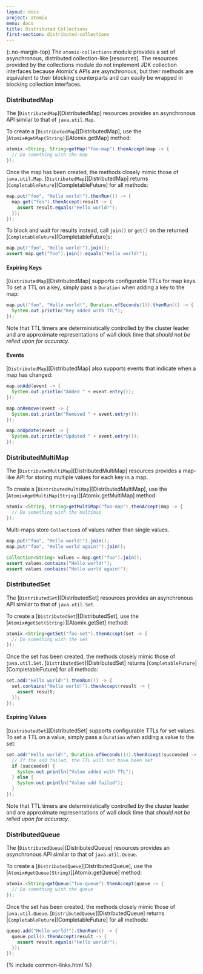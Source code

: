 ```yaml
---
layout: docs
project: atomix
menu: docs
title: Distributed Collections
first-section: distributed-collections
---
```


{:.no-margin-top}
The `atomix-collections` module provides a set of asynchronous, distributed collection-like [resources]. The resources provided by the collections module do not implement JDK collection interfaces because Atomix's APIs are asynchronous, but their methods are equivalent to their blocking counterparts and can easily be wrapped in blocking collection interfaces.

### DistributedMap

The [`DistributedMap`][DistributedMap] resources provides an asynchronous API similar to that of `java.util.Map`.

To create a [`DistributedMap`][DistributedMap], use the [`Atomix#getMap(String)`][Atomix.getMap] method:

```java
atomix.<String, String>getMap("foo-map").thenAccept(map -> {
  // Do something with the map
});
```

Once the map has been created, the methods closely mimic those of `java.util.Map`. [`DistributedMap`][DistributedMap] returns [`CompletableFuture`][CompletableFuture] for all methods:

```java
map.put("foo", "Hello world!").thenRun(() -> {
  map.get("foo").thenAccept(result -> {
    assert result.equals("Hello world!");
  });
});
```

To block and wait for results instead, call `join()` or `get()` on the returned [`CompletableFuture`][CompletableFuture]s:

```java
map.put("foo", "Hello world!").join();
assert map.get("foo").join().equals("Hello world!");
```

#### Expiring Keys

[`DistributedMap`][DistributedMap] supports configurable TTLs for map keys. To set a TTL on a key, simply pass a `Duration` when adding a key to the map:

```java
map.put("foo", "Hello world!", Duration.ofSeconds(1)).thenRun(() -> {
  System.out.println("Key added with TTL");
});
```

Note that TTL timers are deterministically controlled by the cluster leader and are approximate representations of wall clock time that *should not be relied upon for accuracy*.

#### Events

[`DistributedMap`][DistributedMap] also supports events that indicate when a map has changed:

```java
map.onAdd(event -> {
  System.out.println("Added " + event.entry());
});

map.onRemove(event -> {
  System.out.println("Removed " + event.entry());
});

map.onUpdate(event -> {
  System.out.println("Updated " + event.entry());
});
```

### DistributedMultiMap

The [`DistributedMultiMap`][DistributedMultiMap] resources provides a map-like API for storing multiple values for each key in a map.

To create a [`DistributedMultiMap`][DistributedMultiMap], use the [`Atomix#getMultiMap(String)`][Atomix.getMultiMap] method:

```java
atomix.<String, String>getMultiMap("foo-map").thenAccept(map -> {
  // Do something with the multimap
});
```

Multi-maps store `Collection`s of values rather than single values.

```java
map.put("foo", "Hello world!").join();
map.put("foo", "Hello world again!").join();

Collection<String> values = map.get("foo").join();
assert values.contains("Hello world!");
assert values.contains("Hello world again!");
```

### DistributedSet

The [`DistributedSet`][DistributedSet] resources provides an asynchronous API similar to that of `java.util.Set`.

To create a [`DistributedSet`][DistributedSet], use the [`Atomix#getSet(String)`][Atomix.getSet] method:

```java
atomix.<String>getSet("foo-set").thenAccept(set -> {
  // Do something with the set
});
```

Once the set has been created, the methods closely mimic those of `java.util.Set`. [`DistributedSet`][DistributedSet] returns [`CompletableFuture`][CompletableFuture] for all methods:

```java
set.add("Hello world!").thenRun(() -> {
  set.contains("Hello world!").thenAccept(result -> {
    assert result;
  });
});
```

#### Expiring Values

[`DistributedSet`][DistributedSet] supports configurable TTLs for set values. To set a TTL on a value, simply pass a `Duration` when adding a value to the set:

```java
set.add("Hello world!", Duration.ofSeconds(1)).thenAccept(succeeded -> {
  // If the add failed, the TTL will not have been set
  if (succeeded) {
    System.out.println("Value added with TTL");
  } else {
    System.out.println("Value add failed");
  }
});
```

Note that TTL timers are deterministically controlled by the cluster leader and are approximate representations of wall clock time that *should not be relied upon for accuracy*.

### DistributedQueue

The [`DistributedQueue`][DistributedQueue] resources provides an asynchronous API similar to that of `java.util.Queue`.

To create a [`DistributedQueue`][DistributedQueue], use the [`Atomix#getQueue(String)`][Atomix.getQueue] method:

```java
atomix.<String>getQueue("foo-queue").thenAccept(queue -> {
  // Do something with the queue
});
```

Once the set has been created, the methods closely mimic those of `java.util.Queue`. [`DistributedQueue`][DistributedQueue] returns [`CompletableFuture`][CompletableFuture] for all methods:

```java
queue.add("Hello world!").thenRun(() -> {
  queue.poll().thenAccept(result -> {
    assert result.equals("Hello world!");
  });
});
```

{% include common-links.html %}
